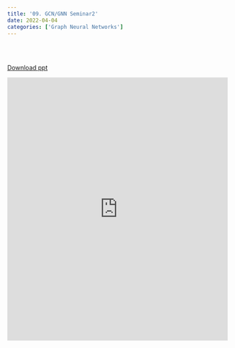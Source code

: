 ```yaml
---
title: '09. GCN/GNN Seminar2'
date: 2022-04-04
categories: ['Graph Neural Networks']
---
```


<br><br>

[Download ppt](/ppt/9.pptx)

<center>
<iframe src="https://docs.google.com/presentation/d/e/2PACX-1vTVuK1fkXofOWtLSpgLDt36e7TVJDUBLrS3kHedyYc3DyqvtvG8a1-qNQRSTHrTiTtb0ENT5vLl3i4v/embed?start=false&loop=false&delayms=3000" frameborder="0" width="100%" height="600" allowfullscreen="true" mozallowfullscreen="true" webkitallowfullscreen="true" min-width="350px"></iframe>
</center>

<br>

<script src="https://utteranc.es/client.js"
        repo="RTOS-KGU/RTOS-utterances-comment"
        issue-term="pathname"
        label="Comment"
        theme="github-light"
        crossorigin="anonymous"
        async>
</script>